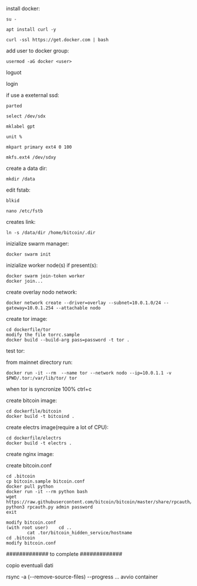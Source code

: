 install docker:

    su -

    apt install curl -y
 
    curl -ssl https://get.docker.com | bash

add user to docker group:

    usermod -aG docker <user>

loguot

login

if use a exeternal ssd:

    parted

    select /dev/sdx

    mklabel gpt

    unit %

    mkpart primary ext4 0 100

    mkfs.ext4 /dev/sdxy


create a data dir:

    mkdir /data

edit fstab:

    blkid

    nano /etc/fstb

creates link:

    ln -s /data/dir /home/bitcoin/.dir

inizialize swarm manager:

    docker swarm init

inizialize worker node(s) if present(s):

    docker swarm join-token worker
    docker join...

create overlay nodo network:

    docker network create --driver=overlay --subnet=10.0.1.0/24 --gateway=10.0.1.254 --attachable nodo

create tor image:

    cd dockerfile/tor
    modify the file torrc.sample
    docker build --build-arg pass=password -t tor .

test tor:

from mainnet directory run:

    docker run -it --rm  --name tor --network nodo --ip=10.0.1.1 -v $PWD/.tor:/var/lib/tor/ tor 

when tor is syncronize 100% ctrl+c

create bitcoin image:

    cd dockerfile/bitcoin
    docker build -t bitcoind .

create electrs image(require a lot of CPU):

    cd dockerfile/electrs
    docker build -t electrs .

create nginx image:






create bitcoin.conf

    cd .bitcoin
    cp bitcoin.sample bitcoin.conf
    docker pull python
    docker run -it --rm python bash
    wget https://raw.githubusercontent.com/bitcoin/bitcoin/master/share/rpcauth/rpcauth.py
    python3 rpcauth.py admin password
    exit

    modify bitcoin.conf
    (with root user) 	cd ..
			cat .tor/bitcoin_hidden_service/hostname 
    cd .bitcoin
    modify bitcoin.conf

#############
to complete
#############




copio eventuali dati

rsync -a (--remove-source-files) --progress ...
avvio container
